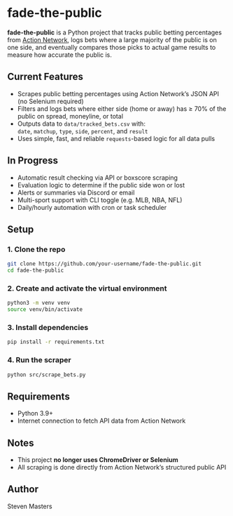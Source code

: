 # fade-the-public

**fade-the-public** is a Python project that tracks public betting percentages from [Action Network](https://www.actionnetwork.com/public-betting), logs bets where a large majority of the public is on one side, and eventually compares those picks to actual game results to measure how accurate the public is.

## Current Features

- Scrapes public betting percentages using Action Network’s JSON API (no Selenium required)
- Filters and logs bets where either side (home or away) has ≥ 70% of the public on spread, moneyline, or total
- Outputs data to `data/tracked_bets.csv` with:  
  `date`, `matchup`, `type`, `side`, `percent`, and `result`
- Uses simple, fast, and reliable `requests`-based logic for all data pulls

## In Progress

- Automatic result checking via API or boxscore scraping
- Evaluation logic to determine if the public side won or lost
- Alerts or summaries via Discord or email
- Multi-sport support with CLI toggle (e.g. MLB, NBA, NFL)
- Daily/hourly automation with cron or task scheduler

## Setup

### 1. Clone the repo

```bash
git clone https://github.com/your-username/fade-the-public.git
cd fade-the-public
```

### 2. Create and activate the virtual environment

```bash
python3 -m venv venv
source venv/bin/activate
```

### 3. Install dependencies

```bash
pip install -r requirements.txt
```

### 4. Run the scraper

```bash
python src/scrape_bets.py
```

## Requirements

- Python 3.9+
- Internet connection to fetch API data from Action Network

## Notes

- This project **no longer uses ChromeDriver or Selenium**
- All scraping is done directly from Action Network’s structured public API

## Author

Steven Masters